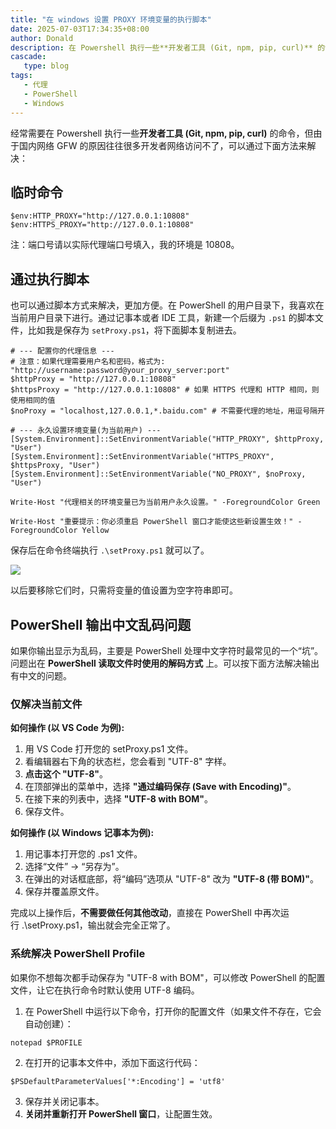```yaml
---
title: "在 windows 设置 PROXY 环境变量的执行脚本"
date: 2025-07-03T17:34:35+08:00
author: Donald
description: 在 Powershell 执行一些**开发者工具 (Git, npm, pip, curl)** 的命令，但由于国内网络 GFW 的原因网络访问不了的解决办法
cascade:
   type: blog
tags: 
   - 代理
   - PowerShell
   - Windows
---
```


经常需要在 Powershell 执行一些**开发者工具 (Git, npm, pip, curl)** 的命令，但由于国内网络 GFW 的原因往往很多开发者网络访问不了，可以通过下面方法来解决：

## 临时命令

``` shell
$env:HTTP_PROXY="http://127.0.0.1:10808"
$env:HTTPS_PROXY="http://127.0.0.1:10808"
```
注：端口号请以实际代理端口号填入，我的环境是 10808。

## 通过执行脚本

也可以通过脚本方式来解决，更加方便。在 PowerShell 的用户目录下，我喜欢在当前用户目录下进行。通过记事本或者 IDE 工具，新建一个后缀为 `.ps1` 的脚本文件，比如我是保存为 `setProxy.ps1`，将下面脚本复制进去。

``` shell
# --- 配置你的代理信息 ---
# 注意：如果代理需要用户名和密码，格式为: "http://username:password@your_proxy_server:port"
$httpProxy = "http://127.0.0.1:10808"
$httpsProxy = "http://127.0.0.1:10808" # 如果 HTTPS 代理和 HTTP 相同，则使用相同的值
$noProxy = "localhost,127.0.0.1,*.baidu.com" # 不需要代理的地址，用逗号隔开

# --- 永久设置环境变量(为当前用户) ---
[System.Environment]::SetEnvironmentVariable("HTTP_PROXY", $httpProxy, "User")
[System.Environment]::SetEnvironmentVariable("HTTPS_PROXY", $httpsProxy, "User")
[System.Environment]::SetEnvironmentVariable("NO_PROXY", $noProxy, "User")

Write-Host "代理相关的环境变量已为当前用户永久设置。" -ForegroundColor Green

Write-Host "重要提示：你必须重启 PowerShell 窗口才能使这些新设置生效！" -ForegroundColor Yellow
```

保存后在命令终端执行 `.\setProxy.ps1` 就可以了。

![](/images/2025/250703-setProxy.png)

以后要移除它们时，只需将变量的值设置为空字符串即可。

## PowerShell 输出中文乱码问题

如果你输出显示为乱码，主要是 PowerShell 处理中文字符时最常见的一个“坑”。问题出在 **PowerShell 读取文件时使用的解码方式** 上。可以按下面方法解决输出有中文的问题。

### 仅解决当前文件

**如何操作 (以 VS Code 为例):**

1. 用 VS Code 打开您的 setProxy.ps1 文件。
2. 看编辑器右下角的状态栏，您会看到 "UTF-8" 字样。
3. **点击这个 "UTF-8"**。
4. 在顶部弹出的菜单中，选择 **"通过编码保存 (Save with Encoding)"**。
5. 在接下来的列表中，选择 **"UTF-8 with BOM"**。
6. 保存文件。

**如何操作 (以 Windows 记事本为例):**

1. 用记事本打开您的 .ps1 文件。
2. 选择“文件” -> “另存为”。
3. 在弹出的对话框底部，将“编码”选项从 "UTF-8" 改为 **"UTF-8 (带 BOM)"**。
4. 保存并覆盖原文件。

完成以上操作后，**不需要做任何其他改动**，直接在 PowerShell 中再次运行 .\setProxy.ps1，输出就会完全正常了。

### 系统解决 PowerShell Profile

如果你不想每次都手动保存为 "UTF-8 with BOM"，可以修改 PowerShell 的配置文件，让它在执行命令时默认使用 UTF-8 编码。

1. 在 PowerShell 中运行以下命令，打开你的配置文件（如果文件不存在，它会自动创建）：
``` shell
notepad $PROFILE
```

2. 在打开的记事本文件中，添加下面这行代码：
``` shell
$PSDefaultParameterValues['*:Encoding'] = 'utf8'
```

3. 保存并关闭记事本。
4. **关闭并重新打开 PowerShell 窗口**，让配置生效。
